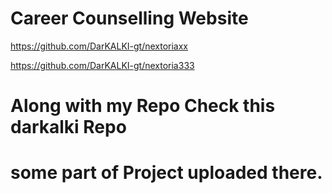 # Career Counselling Website
https://github.com/DarKALKI-gt/nextoriaxx

https://github.com/DarKALKI-gt/nextoria333
# Along with my Repo Check this darkalki Repo
# some part of Project uploaded there.
